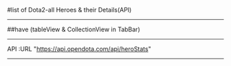 #list of Dota2-all Heroes & their Details(API)

-------------------------------------------------------
##have (tableView & CollectionView in TabBar)

-------------------------------------------------------

API :URL "https://api.opendota.com/api/heroStats"

------------------------------------------------------



